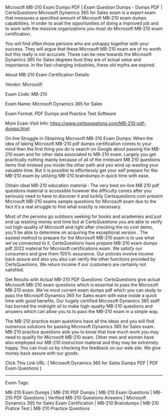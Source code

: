Microsoft MB-210 Exam Dumps PDF | Exam Question Dumps - Dumps PDF | CertsQuestions
Microsoft Dynamics 365 for Sales exam is a expert exam that measures a specified amount of Microsoft MB-210 exam dumps capabilities. In order to avail the opportunities of doing a improved job and to work with the massive organizations you must do Microsoft MB-210 exam certification.

You will find often those persons who are unhappy together with your success. They will argue that these Microsoft MB-210 exam are of no worth but this really is not accurate. These can be new towards the Microsoft Dynamics 365 for Sales degrees bust they are of actual value and importance. In the fast-changing industries, these old myths are expired.



About MB-210 Exam Certification Details

Vendor: Microsoft

Exam Code: MB-210

Exam Name: Microsoft Dynamics 365 for Sales

Exam Format: PDF Dumps and Practice Test Software

More Exam Visit Info: https://www.certsquestions.com/MB-210-pdf-dumps.html

On line Struggle in Obtaining Microsoft MB-210 Exam Dumps:
When the idea of taking Microsoft MB-210 pdf dumps certification comes to your mind then the first thing you do is search on Google about passing the MB-210 exam and for other data associated to MB-210 exam. Largely you get practically nothing mainly because of all of the irrelevant MB 210 questions items that mislead you inside the other path and you wind up wasting your valuable time. But it is possible to effortlessly get your self prepare for the MB-210 exam by utilizing MB-210 braindumps in quick time with ease.



Obtain ideal MB-210 education material :
The very best on-line MB 210 pdf questions material is accessible however the difficulty comes after you seriously need to have to discover it and luckily Certsquestions.com present Microsoft MB-210 exams sample questions for Microsoft exam due to the fact it's a real struggle to find what exactly is necessary.

Most of the persons go outdoors seeking for books and academies and just end up wasting money and time but at CertsQuestions you are able to verify out high-quality of Microsoft and right after checking the no cost demo, you'll be able to determine on acquiring the exceptional version . The easiest method to prepare for the Microsoft MB-210 exam is to use what we've connected to it. CertsQuestions have prepare MB-210 exam dumps pdf 2022 material for Microsoft certifications exam. We satisfy our consumers and give them 100% assurance. Our policies involve income back assure and also you also can verify the other functions provided by CertsQuestions. We return income if our customers are certainly not satisfied.

Get Results with Actual MB-210 PDF Questions:
CertsQuestions give actual Microsoft MB-210 exam questions which is essential to pass the Microsoft MB-210 exam. We've most current exam dumps pdf which you can study to pass the Microsoft Dynamics 365 for Sales exam with ease inside a quick time with good benefits. Our hugely certified Microsoft Dynamics 365 staff has burned the midnight oil to make high-quality MB-210 questions and answers which can allow you to to pass the MB-210 exam in a simple way.

The MB-210 practice exam questions have all the ideas and you will find numerous solutions for passing Microsoft Dynamics 365 for Sales exam. MB-210 practice questions aids you to know that how much work you may need to qualify for Microsoft MB-210 exam. Other men and women have also employed our MB-210 instruction material and they may be extremely happy. You can trust us by checking the feedback on our web site. We give money back assure with our goods.

Click This Link URL: [ Microsoft Dynamics 365 for Sales Dumps PDF | PDF Exam Questions ]

______________________________________________________________________________

Exam Tags:

MB-210 Exam Dumps | MB-210 PDF Dumps | MB-210 Exam Questions | MB-210 PDF Questions | Verified MB-210 Questions Answers | Microsoft Dynamics 365 for Sales Exam Certification | MB-210 Braindumps | MB-210 Pratice Test | MB-210 Practice Questions
